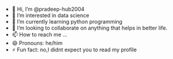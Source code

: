 - 👋 Hi, I’m @pradeep-hub2004
- 👀 I’m interested in data science
- 🌱 I’m currently learning python programming
- 💞️ I’m looking to collaborate on anything that helps in better life.
- 📫 How to reach me ...
- 😄 Pronouns: he/him
- ⚡ Fun fact: no,I didnt expect you to read my profile

<!---
pradeep-hub2004/pradeep-hub2004 is a ✨ special ✨ repository because its `README.md` (this file) appears on your GitHub profile.
You can click the Preview link to take a look at your changes.
--->
